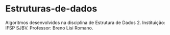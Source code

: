 # Estruturas-de-dados
Algoritmos desenvolvidos na disciplina de Estrutura de  Dados 2.
Instituição: IFSP SJBV.
Professor: Breno Lisi Romano.
